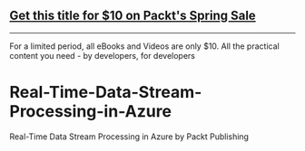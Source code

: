## [Get this title for $10 on Packt's Spring Sale](https://www.packt.com/V16676?utm_source=github&utm_medium=packt-github-repo&utm_campaign=spring_10_dollar_2022)
-----
For a limited period, all eBooks and Videos are only $10. All the practical content you need \- by developers, for developers

# Real-Time-Data-Stream-Processing-in-Azure
Real-Time Data Stream Processing in Azure by Packt Publishing
